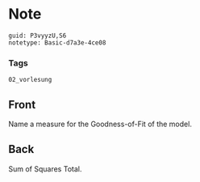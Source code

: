 # Note
```
guid: P3vyyzU,S6
notetype: Basic-d7a3e-4ce08
```

### Tags
```
02_vorlesung
```

## Front
Name a measure for the Goodness-of-Fit of the model.

## Back
Sum of Squares Total.
